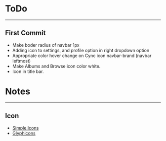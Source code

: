 # ToDo
---
## First Commit
* Make boder radius of navbar 1px
* Adding icon to settings, and profile option in right dropdown option
* Appropriate color hover change on Cync icon navbar-brand (navbar leftmost)
* Make Albums and Browse icon color white.
* Icon in title bar.


# Notes
---
## Icon
*  [Simple Icons](http://simplelineicons.com)
*  [Glyphicons](http://glyphicons.com/)

